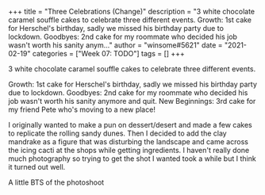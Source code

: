 +++
title = "Three Celebrations (Change)"
description = "3 white chocolate caramel souffle cakes to celebrate three different events.  Growth: 1st cake for Herschel's birthday, sadly we missed his birthday party due to lockdown. Goodbyes: 2nd cake for my roommate who decided his job wasn't worth his sanity anym..."
author = "winsome#5621"
date = "2021-02-19"
categories = ["Week 07: TODO"]
tags = []
+++

3 white chocolate caramel souffle cakes to celebrate three different events.

Growth: 1st cake for Herschel's birthday, sadly we missed his birthday party due to lockdown.
Goodbyes: 2nd cake for my roommate who decided his job wasn't worth his sanity anymore and quit.
New Beginnings: 3rd cake for my friend Pete who's moving to a new place!

I originally wanted to make a pun on dessert/desert and made a few cakes to replicate the rolling sandy dunes. Then I decided to add the clay mandrake as a figure that was disturbing the landscape and came across the icing cacti at the shops while getting ingredients. I haven't really done much photography so trying to get the shot I wanted took a while but I think it turned out well.

A little BTS of the photoshoot
